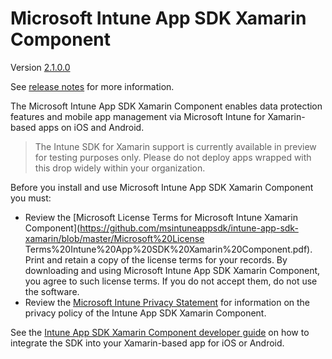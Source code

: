 # Microsoft Intune App SDK Xamarin Component

Version [2.1.0.0](https://github.com/msintuneappsdk/intune-app-sdk-xamarin/releases)

See [release notes](https://github.com/msintuneappsdk/intune-app-sdk-xamarin/releases) for more information.
 
The Microsoft Intune App SDK Xamarin Component enables data protection features and mobile app management via Microsoft Intune for Xamarin-based apps on iOS and Android.

> The Intune SDK for Xamarin support is currently available in preview for testing purposes only. Please do not deploy apps wrapped with this drop widely within your organization.  

Before you install and use Microsoft Intune App SDK Xamarin Component you must:
* Review the [Microsoft License Terms for Microsoft Intune Xamarin Component](https://github.com/msintuneappsdk/intune-app-sdk-xamarin/blob/master/Microsoft%20License Terms%20Intune%20App%20SDK%20Xamarin%20Component.pdf). Print and retain a copy of the license terms for your records. By downloading and using Microsoft Intune App SDK Xamarin Component, you agree to such license terms. If you do not accept them, do not use the software.
* Review the [Microsoft Intune Privacy Statement](https://docs.microsoft.com/legal/intune/microsoft-intune-privacy-statement) for information on the privacy policy of the Intune App SDK Xamarin Component.

See the [Intune App SDK Xamarin Component developer guide](https://docs.microsoft.com/intune/develop/intune-app-sdk-xamarin) on how to integrate the SDK into your Xamarin-based app for iOS or Android.

